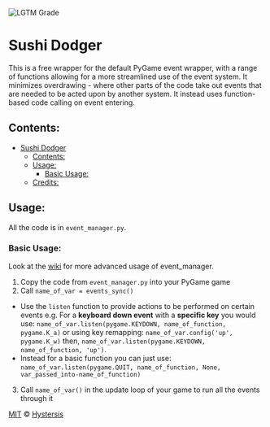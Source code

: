 ![LGTM Grade](https://img.shields.io/lgtm/grade/python/github/Hystersis/Pygame-Event-Manager)
# Sushi Dodger
This is a free wrapper for the default PyGame event wrapper, with a range of functions allowing for a more streamlined use of the event system. It minimizes overdrawing - where other parts of the code take out events that are needed to be acted upon by another system. It instead uses function-based code calling on event entering.


## Contents:
- [Sushi Dodger](#sushi-dodger)
  - [Contents:](#contents)
  - [Usage:](#usage)
    - [Basic Usage:](#basic-usage)
  - [Credits:](#credits)


## Usage:
All the code is in `event_manager.py`.

### Basic Usage:
Look at the [wiki](https://github.com/Hystersis/Pygame-Event-Manager/wiki) for more advanced usage of event_manager. 

1. Copy the code from `event_manager.py` into your PyGame game
2. Call `name_of_var = events_sync()`
* Use the `listen` function to provide actions to be performed on certain events e.g. For a **keyboard down event** with a **specific key** you would use: `name_of_var.listen(pygame.KEYDOWN, name_of_function, pygame.K_a)` or using key remapping: `name_of_var.config('up', pygame.K_w)` then, `name_of_var.listen(pygame.KEYDOWN, name_of_function, 'up')`. 
* Instead for a basic function you can just use: `name_of_var.listen(pygame.QUIT, name_of_function, None, var_passed_into-name_of_function)`
3. Call `name_of_var()` in the update loop of your game to run all the events through it 


[MIT](/license) © [Hystersis](https://github.com/Hystersis)
